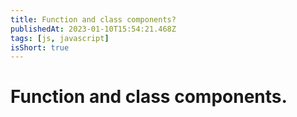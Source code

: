 ```yaml
---
title: Function and class components?
publishedAt: 2023-01-10T15:54:21.468Z
tags: [js, javascript]
isShort: true
---
```


# Function and class components.
